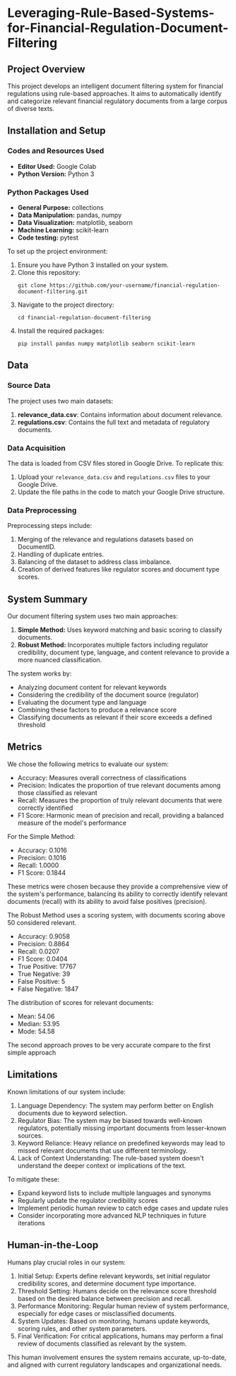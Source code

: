 # Leveraging-Rule-Based-Systems-for-Financial-Regulation-Document-Filtering

## Project Overview

This project develops an intelligent document filtering system for financial regulations using rule-based approaches. It aims to automatically identify and categorize relevant financial regulatory documents from a large corpus of diverse texts.

## Installation and Setup

### Codes and Resources Used

- **Editor Used:** Google Colab
- **Python Version:** Python 3

### Python Packages Used

- **General Purpose:** collections
- **Data Manipulation:** pandas, numpy
- **Data Visualization:** matplotlib, seaborn
- **Machine Learning:** scikit-learn
- **Code testing:** pytest

To set up the project environment:

1. Ensure you have Python 3 installed on your system.
2. Clone this repository:
   ```
   git clone https://github.com/your-username/financial-regulation-document-filtering.git
   ```
3. Navigate to the project directory:
   ```
   cd financial-regulation-document-filtering
   ```
4. Install the required packages:
   ```
   pip install pandas numpy matplotlib seaborn scikit-learn
   ```

## Data

### Source Data

The project uses two main datasets:

1. **relevance_data.csv**: Contains information about document relevance.
2. **regulations.csv**: Contains the full text and metadata of regulatory documents.

### Data Acquisition

The data is loaded from CSV files stored in Google Drive. To replicate this:

1. Upload your `relevance_data.csv` and `regulations.csv` files to your Google Drive.
2. Update the file paths in the code to match your Google Drive structure.

### Data Preprocessing

Preprocessing steps include:

1. Merging of the relevance and regulations datasets based on DocumentID.
2. Handling of duplicate entries.
3. Balancing of the dataset to address class imbalance.
4. Creation of derived features like regulator scores and document type scores.

## System Summary

Our document filtering system uses two main approaches:

1. **Simple Method:** Uses keyword matching and basic scoring to classify documents.
2. **Robust Method:** Incorporates multiple factors including regulator credibility, document type, language, and content relevance to provide a more nuanced classification.

The system works by:
- Analyzing document content for relevant keywords
- Considering the credibility of the document source (regulator)
- Evaluating the document type and language
- Combining these factors to produce a relevance score
- Classifying documents as relevant if their score exceeds a defined threshold

## Metrics

We chose the following metrics to evaluate our system:

- Accuracy: Measures overall correctness of classifications
- Precision: Indicates the proportion of true relevant documents among those classified as relevant
- Recall: Measures the proportion of truly relevant documents that were correctly identified
- F1 Score: Harmonic mean of precision and recall, providing a balanced measure of the model's performance

For the Simple Method:
- Accuracy: 0.1016
- Precision: 0.1016
- Recall: 1.0000
- F1 Score: 0.1844


These metrics were chosen because they provide a comprehensive view of the system's performance, balancing its ability to correctly identify relevant documents (recall) with its ability to avoid false positives (precision).

The Robust Method uses a scoring system, with documents scoring above 50 considered relevant.
- Accuracy: 0.9058
- Precision: 0.8864
- Recall: 0.0207
- F1 Score: 0.0404
- True Positive: 17767
- True Negative: 39
- False Positive: 5
- False Negative: 1847 

The distribution of scores for relevant documents:
- Mean: 54.06
- Median: 53.95
- Mode: 54.58

The second approach proves to be very accurate compare to the first simple approach

## Limitations

Known limitations of our system include:

1. Language Dependency: The system may perform better on English documents due to keyword selection.
2. Regulator Bias: The system may be biased towards well-known regulators, potentially missing important documents from lesser-known sources.
3. Keyword Reliance: Heavy reliance on predefined keywords may lead to missed relevant documents that use different terminology.
4. Lack of Context Understanding: The rule-based system doesn't understand the deeper context or implications of the text.

To mitigate these:
- Expand keyword lists to include multiple languages and synonyms
- Regularly update the regulator credibility scores
- Implement periodic human review to catch edge cases and update rules
- Consider incorporating more advanced NLP techniques in future iterations

## Human-in-the-Loop

Humans play crucial roles in our system:

1. Initial Setup: Experts define relevant keywords, set initial regulator credibility scores, and determine document type importance.
2. Threshold Setting: Humans decide on the relevance score threshold based on the desired balance between precision and recall.
3. Performance Monitoring: Regular human review of system performance, especially for edge cases or misclassified documents.
4. System Updates: Based on monitoring, humans update keywords, scoring rules, and other system parameters.
5. Final Verification: For critical applications, humans may perform a final review of documents classified as relevant by the system.

This human involvement ensures the system remains accurate, up-to-date, and aligned with current regulatory landscapes and organizational needs.
